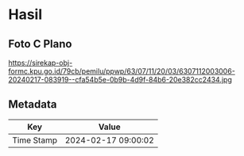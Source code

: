# Hasil

## Foto C Plano

https://sirekap-obj-formc.kpu.go.id/79cb/pemilu/ppwp/63/07/11/20/03/6307112003006-20240217-083919--cfa54b5e-0b9b-4d9f-84b6-20e382cc2434.jpg


## Metadata

| Key        | Value               |
| ---------- | ------------------- |
| Time Stamp | 2024-02-17 09:00:02 |



